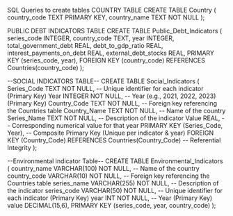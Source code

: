 SQL Queries to create tables
COUNTRY TABLE
CREATE TABLE Country (
    country_code TEXT PRIMARY KEY,
    country_name TEXT NOT NULL
);

PUBLIC DEBT INDICATORS TABLE
CREATE TABLE Public_Debt_Indicators (
    series_code INTEGER,
    country_code TEXT,
    year INTEGER,
    total_government_debt REAL,
    debt_to_gdp_ratio REAL,
    interest_payments_on_debt REAL,
    external_debt_stocks REAL,
    PRIMARY KEY (series_code, year),
    FOREIGN KEY (country_code) REFERENCES Countries(country_code)
);

--SOCIAL INDICATORS TABLE--
CREATE TABLE Social_Indicators (
    Series_Code TEXT NOT NULL,               -- Unique identifier for each indicator (Primary Key)
    Year INTEGER NOT NULL,                   -- Year (e.g., 2021, 2022, 2023) (Primary Key)
    Country_Code TEXT NOT NULL,              -- Foreign key referencing the Countries table
    Country_Name TEXT NOT NULL,              -- Name of the country
    Series_Name TEXT NOT NULL,               -- Description of the indicator
    Value REAL,                              -- Corresponding numerical value for that year
    PRIMARY KEY (Series_Code, Year),         -- Composite Primary Key (Unique per indicator & year)
    FOREIGN KEY (Country_Code) REFERENCES Countries(Country_Code) -- Referential Integrity
);

--Environmental indicator Table--
CREATE TABLE Environmental_Indicators (
    country_name VARCHAR(100) NOT NULL,       -- Name of the country
    country_code VARCHAR(10) NOT NULL,        -- Foreign key referencing the Countries table
    series_name VARCHAR(255) NOT NULL,        -- Description of the indicator
    series_code VARCHAR(50) NOT NULL,         -- Unique identifier for each indicator (Primary Key)
    year INT NOT NULL,                        -- Year (Primary Key)
    value DECIMAL(15,6),
    PRIMARY KEY (series_code, year, country_code)
);
